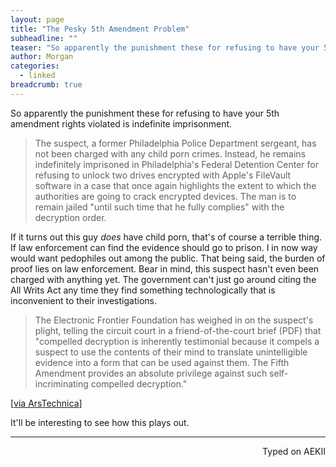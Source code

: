 ```yaml
---
layout: page
title: "The Pesky 5th Amendment Problem"
subheadline: ""
teaser: "So apparently the punishment these for refusing to have your 5th amendment rights violated is indefinite imprisonment."
author: Morgan
categories:
  - linked
breadcrumb: true
---
```


So apparently the punishment these for refusing to have your 5th amendment rights violated is indefinite imprisonment.

> The suspect, a former Philadelphia Police Department sergeant, has not been charged with any child porn crimes. Instead, he remains indefinitely imprisoned in Philadelphia's Federal Detention Center for refusing to unlock two drives encrypted with Apple's FileVault software in a case that once again highlights the extent to which the authorities are going to crack encrypted devices. The man is to remain jailed "until such time that he fully complies" with the decryption order.

If it turns out this guy _does_ have child porn, that's of course a terrible thing. If law enforcement can find the evidence should go to prison. I in now way would want pedophiles out among the public. That being said, the burden of proof lies on law enforcement. Bear in mind, this suspect hasn't even been charged with anything yet. The government can't just go around citing the All Writs Act any time they find something technologically that is inconvenient to their investigations.

> The Electronic Frontier Foundation has weighed in on the suspect's plight, telling the circuit court in a friend-of-the-court brief (PDF) that "compelled decryption is inherently testimonial because it compels a suspect to use the contents of their mind to translate unintelligible evidence into a form that can be used against them. The Fifth Amendment provides an absolute privilege against such self-incriminating compelled decryption."    

[[via ArsTechnica](http://arstechnica.com/tech-policy/2016/04/child-porn-suspect-jailed-for-7-months-for-refusing-to-decrypt-hard-drives/)]

It'll be interesting to see how this plays out.

---
<p align="right">Typed on AEKII</p>
